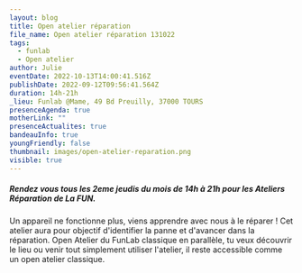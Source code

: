 ```yaml
---
layout: blog
title: Open atelier réparation
file_name: Open atelier réparation 131022
tags:
  - funlab
  - Open atelier
author: Julie
eventDate: 2022-10-13T14:00:41.516Z
publishDate: 2022-09-12T09:56:41.564Z
duration: 14h-21h
_lieu: Funlab @Mame, 49 Bd Preuilly, 37000 TOURS
presenceAgenda: true
motherLink: ""
presenceActualites: true
bandeauInfo: true
youngFriendly: false
thumbnail: images/open-atelier-reparation.png
visible: true
---
```

##### Rendez vous tous les 2eme jeudis du mois de 14h à 21h pour les Ateliers Réparation de La FUN.
Un appareil ne fonctionne plus, viens apprendre avec nous à le réparer ! Cet atelier aura pour objectif d'identifier la panne et d'avancer dans la réparation.
Open Atelier du FunLab classique en parallèle, tu veux découvrir le lieu ou venir tout simplement utiliser l'atelier, il reste accessible comme un open atelier classique. 